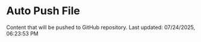 # Auto Push File

Content that will be pushed to GitHub repository.
Last updated: 07/24/2025, 06:23:53 PM